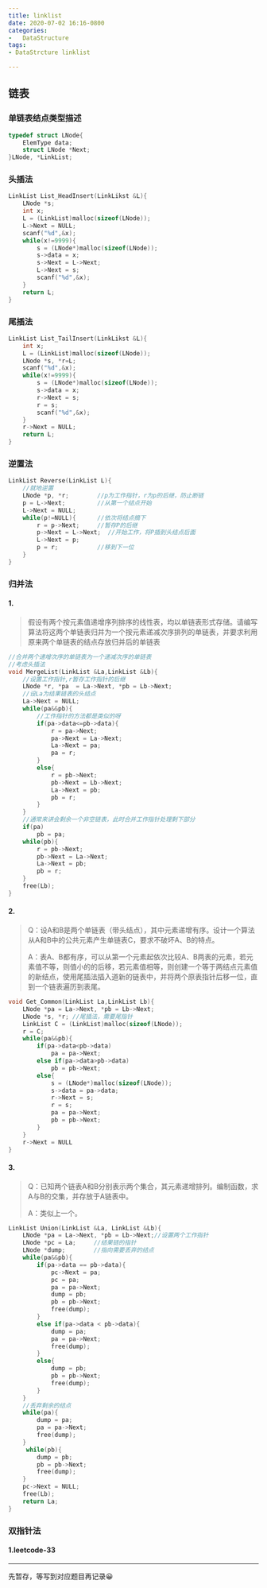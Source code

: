 ```yaml
---
title: linklist
date: 2020-07-02 16:16-0800
categories:
-   DataStructure
tags:
- DataStrcture linklist

---
```


## 链表

### 单链表结点类型描述

```c
typedef struct LNode{
    ElemType data;
    struct LNode *Next;
}LNode, *LinkList;
```



### 头插法

```c
LinkList List_HeadInsert(LinkLikst &L){
    LNode *s;
    int x;
    L = (LinkList)malloc(sizeof(LNode));
    L->Next = NULL;
    scanf("%d",&x);
    while(x!=9999){
        s = (LNode*)malloc(sizeof(LNode));
        s->data = x;
        s->Next = L->Next;
        L->Next = s;
        scanf("%d",&x);
    }
    return L;
}
```



### 尾插法

```c
LinkList List_TailInsert(LinkLikst &L){
    int x;
    L = (LinkList)malloc(sizeof(LNode));
    LNode *s, *r=L;
    scanf("%d",&x);
    while(x!=9999){
        s = (LNode*)malloc(sizeof(LNode));
        s->data = x;
        r->Next = s;
        r = s;
        scanf("%d",&x);
    }
    r->Next = NULL;
    return L;
}
```



### 逆置法

```c
LinkList Reverse(LinkList L){
    //就地逆置
    LNode *p, *r;		 //p为工作指针，r为p的后继，防止断链
    p = L->Next;		 //从第一个结点开始
    L->Next = NULL;
    while(p!=NULL){		 //依次将结点摘下
        r = p->Next;	 //暂存P的后继
        p->Next = L->Next;  //开始工作，将P插到头结点后面
        L->Next = p;
        p = r;			 //移到下一位
    }		
}
```



### 归并法

#### 1.

> 假设有两个按元素值递增序列排序的线性表，均以单链表形式存储。请编写算法将这两个单链表归并为一个按元素递减次序排列的单链表，并要求利用原来两个单链表的结点存放归并后的单链表

```c
//合并两个递增次序的单链表为一个递减次序的单链表
//考虑头插法
void MergeList(LinkList &La,LinkList &Lb){
    //设置工作指针,r暂存工作指针的后继
    LNode *r, *pa  = La->Next, *pb = Lb->Next;
    //设La为结果链表的头结点
    La->Next = NULL;
    while(pa&&pb){
        //工作指针的方法都是类似的呀
        if(pa->data<=pb->data){
            r = pa->Next;
            pa->Next = La->Next;
            La->Next = pa;
            pa = r;
        }
        else{
            r = pb->Next;
            pb->Next = Lb->Next;
            La->Next = pb;
            pb = r;
        }
    }
    //通常来讲会剩余一个非空链表，此时合并工作指针处理剩下部分
    if(pa)		
        pb = pa;
    while(pb){
        r = pb->Next;
        pb->Next = La->Next;
        La->Next = pb;
        pb = r;
    }
    free(Lb);
}
```

#### 2.

> Q：设A和B是两个单链表（带头结点），其中元素递增有序。设计一个算法从A和B中的公共元素产生单链表C，要求不破坏A、B的特点。
>
> A：表A、B都有序，可以从第一个元素起依次比较A、B两表的元素，若元素值不等，则值小的的后移，若元素值相等，则创建一个等于两结点元素值的新结点，使用尾插法插入道新的链表中，并将两个原表指针后移一位，直到一个链表遍历到表尾。

```c
void Get_Common(LinkList La,LinkList Lb){
    LNode *pa = La->Next, *pb = Lb->Next;
    LNode *s, *r; //尾插法，需要尾指针
    LinkList C = (LinkList)malloc(sizeof(LNode));
    r = C;
    while(pa&&pb){
        if(pa->data<pb->data)
            pa = pa->Next;
        else if(pa->data>pb->data)
            pb = pb->Next;
        else{
            s = (LNode*)malloc(sizeof(LNode));
            s->data = pa->data;
            r->Next = s;
            r = s;
            pa = pa->Next;
            pb = pb->Next;
        }
    }
    r->Next = NULL
}
```

#### 3.

> Q：已知两个链表A和B分别表示两个集合，其元素递增排列。编制函数，求A与B的交集，并存放于A链表中。
>
> A：类似上一个。

```c
LinkList Union(LinkList &La, LinkList &Lb){
    LNode *pa = La->Next, *pb = Lb->Next;//设置两个工作指针
    LNode *pc = La;		//结果链的指针
    LNode *dump;		//指向需要丢弃的结点
    while(pa&&pb){
        if(pa->data == pb->data){
            pc->Next = pa;
            pc = pa;
            pa = pa->Next;
            dump = pb;
            pb = pb->Next;
            free(dump);
        }
        else if(pa->data < pb->data){
            dump = pa;
            pa = pa->Next;
            free(dump);
        }
        else{
            dump = pb;
            pb = pb->Next;
            free(dump);
        }
    }
    //丢弃剩余的结点
    while(pa){
        dump = pa;
        pa = pa->Next;
        free(dump);
    }
     while(pb){
        dump = pb;
        pb = pb->Next;
        free(dump);
    }
    pc->Next = NULL;
    free(Lb);
    return La;
}
```



### 双指针法

#### 1.leetcode-33

------

先暂存，等写到对应题目再记录😀

[1]: https://www.jianshu.com/p/e38667ee4405	"算法精选题总结之双指针法"
[2]: https://zhuanlan.zhihu.com/p/163581492	"双指针法"
[3]: https://www.cnblogs.com/Transkai/p/12551857.html	"leetcode.33链表的中间结点"
[4]: http://www.mamicode.com/info-detail-2945640.html	"剑指offer链表题的双指针法总结"


